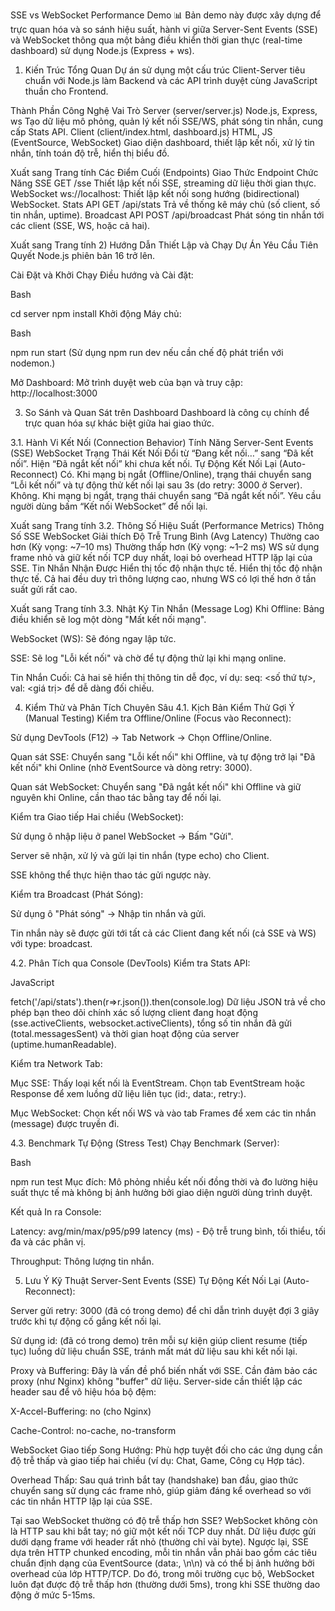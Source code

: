 SSE vs WebSocket Performance Demo 📊
Bản demo này được xây dựng để trực quan hóa và so sánh hiệu suất, hành vi giữa Server-Sent Events (SSE) và WebSocket thông qua một bảng điều khiển thời gian thực (real-time dashboard) sử dụng Node.js (Express + ws).

1) Kiến Trúc Tổng Quan
Dự án sử dụng một cấu trúc Client-Server tiêu chuẩn với Node.js làm Backend và các API trình duyệt cùng JavaScript thuần cho Frontend.

Thành Phần	Công Nghệ	Vai Trò
Server (server/server.js)	Node.js, Express, ws	Tạo dữ liệu mô phỏng, quản lý kết nối SSE/WS, phát sóng tin nhắn, cung cấp Stats API.
Client (client/index.html, dashboard.js)	HTML, JS (EventSource, WebSocket)	Giao diện dashboard, thiết lập kết nối, xử lý tin nhắn, tính toán độ trễ, hiển thị biểu đồ.

Xuất sang Trang tính
Các Điểm Cuối (Endpoints)
Giao Thức	Endpoint	Chức Năng
SSE	GET /sse	Thiết lập kết nối SSE, streaming dữ liệu thời gian thực.
WebSocket	ws://localhost:<PORT>	Thiết lập kết nối song hướng (bidirectional) WebSocket.
Stats API	GET /api/stats	Trả về thống kê máy chủ (số client, số tin nhắn, uptime).
Broadcast API	POST /api/broadcast	Phát sóng tin nhắn tới các client (SSE, WS, hoặc cả hai).

Xuất sang Trang tính
2) Hướng Dẫn Thiết Lập và Chạy Dự Án
Yêu Cầu Tiên Quyết
Node.js phiên bản 16 trở lên.

Cài Đặt và Khởi Chạy
Điều hướng và Cài đặt:

Bash

cd server
npm install
Khởi động Máy chủ:

Bash

npm run start
(Sử dụng npm run dev nếu cần chế độ phát triển với nodemon.)

Mở Dashboard:
Mở trình duyệt web của bạn và truy cập:
http://localhost:3000

3) So Sánh và Quan Sát trên Dashboard
Dashboard là công cụ chính để trực quan hóa sự khác biệt giữa hai giao thức.

3.1. Hành Vi Kết Nối (Connection Behavior)
Tính Năng	Server-Sent Events (SSE)	WebSocket
Trạng Thái Kết Nối	Đổi từ “Đang kết nối…” sang “Đã kết nối”.	Hiện “Đã ngắt kết nối” khi chưa kết nối.
Tự Động Kết Nối Lại (Auto-Reconnect)	Có. Khi mạng bị ngắt (Offline/Online), trạng thái chuyển sang “Lỗi kết nối” và tự động thử kết nối lại sau 3s (do retry: 3000 ở Server).	Không. Khi mạng bị ngắt, trạng thái chuyển sang “Đã ngắt kết nối”. Yêu cầu người dùng bấm “Kết nối WebSocket” để nối lại.

Xuất sang Trang tính
3.2. Thông Số Hiệu Suất (Performance Metrics)
Thông Số	SSE	WebSocket	Giải thích
Độ Trễ Trung Bình (Avg Latency)	Thường cao hơn (Kỳ vọng: ~7–10 ms)	Thường thấp hơn (Kỳ vọng: ~1–2 ms)	WS sử dụng frame nhỏ và giữ kết nối TCP duy nhất, loại bỏ overhead HTTP lặp lại của SSE.
Tin Nhắn Nhận Được	Hiển thị tốc độ nhận thực tế.	Hiển thị tốc độ nhận thực tế.	Cả hai đều duy trì thông lượng cao, nhưng WS có lợi thế hơn ở tần suất gửi rất cao.

Xuất sang Trang tính
3.3. Nhật Ký Tin Nhắn (Message Log)
Khi Offline: Bảng điều khiển sẽ log một dòng "Mất kết nối mạng".

WebSocket (WS): Sẽ đóng ngay lập tức.

SSE: Sẽ log "Lỗi kết nối" và chờ để tự động thử lại khi mạng online.

Tin Nhắn Cuối: Cả hai sẽ hiển thị thông tin dễ đọc, ví dụ: seq: <số thứ tự>, val: <giá trị> để dễ dàng đối chiếu.

4) Kiểm Thử và Phân Tích Chuyên Sâu
4.1. Kịch Bản Kiểm Thử Gợi Ý (Manual Testing)
Kiểm tra Offline/Online (Focus vào Reconnect):

Sử dụng DevTools (F12) → Tab Network → Chọn Offline/Online.

Quan sát SSE: Chuyển sang "Lỗi kết nối" khi Offline, và tự động trở lại "Đã kết nối" khi Online (nhờ EventSource và dòng retry: 3000).

Quan sát WebSocket: Chuyển sang "Đã ngắt kết nối" khi Offline và giữ nguyên khi Online, cần thao tác bằng tay để nối lại.

Kiểm tra Giao tiếp Hai chiều (WebSocket):

Sử dụng ô nhập liệu ở panel WebSocket → Bấm "Gửi".

Server sẽ nhận, xử lý và gửi lại tin nhắn (type echo) cho Client.

SSE không thể thực hiện thao tác gửi ngược này.

Kiểm tra Broadcast (Phát Sóng):

Sử dụng ô "Phát sóng" → Nhập tin nhắn và gửi.

Tin nhắn này sẽ được gửi tới tất cả các Client đang kết nối (cả SSE và WS) với type: broadcast.

4.2. Phân Tích qua Console (DevTools)
Kiểm tra Stats API:

JavaScript

fetch('/api/stats').then(r=>r.json()).then(console.log)
Dữ liệu JSON trả về cho phép bạn theo dõi chính xác số lượng client đang hoạt động (sse.activeClients, websocket.activeClients), tổng số tin nhắn đã gửi (total.messagesSent) và thời gian hoạt động của server (uptime.humanReadable).

Kiểm tra Network Tab:

Mục SSE: Thấy loại kết nối là EventStream. Chọn tab EventStream hoặc Response để xem luồng dữ liệu liên tục (id:, data:, retry:).

Mục WebSocket: Chọn kết nối WS và vào tab Frames để xem các tin nhắn (message) được truyền đi.

4.3. Benchmark Tự Động (Stress Test)
Chạy Benchmark (Server):

Bash

npm run test
Mục đích: Mô phỏng nhiều kết nối đồng thời và đo lường hiệu suất thực tế mà không bị ảnh hưởng bởi giao diện người dùng trình duyệt.

Kết quả In ra Console:

Latency: avg/min/max/p95/p99 latency (ms) - Độ trễ trung bình, tối thiểu, tối đa và các phân vị.

Throughput: Thông lượng tin nhắn.

5) Lưu Ý Kỹ Thuật
Server-Sent Events (SSE)
Tự Động Kết Nối Lại (Auto-Reconnect):

Server gửi retry: 3000 (đã có trong demo) để chỉ dẫn trình duyệt đợi 3 giây trước khi tự động cố gắng kết nối lại.

Sử dụng id: (đã có trong demo) trên mỗi sự kiện giúp client resume (tiếp tục) luồng dữ liệu chuẩn SSE, tránh mất mát dữ liệu sau khi kết nối lại.

Proxy và Buffering: Đây là vấn đề phổ biến nhất với SSE. Cần đảm bảo các proxy (như Nginx) không "buffer" dữ liệu. Server-side cần thiết lập các header sau để vô hiệu hóa bộ đệm:

X-Accel-Buffering: no (cho Nginx)

Cache-Control: no-cache, no-transform

WebSocket
Giao tiếp Song Hướng: Phù hợp tuyệt đối cho các ứng dụng cần độ trễ thấp và giao tiếp hai chiều (ví dụ: Chat, Game, Công cụ Hợp tác).

Overhead Thấp: Sau quá trình bắt tay (handshake) ban đầu, giao thức chuyển sang sử dụng các frame nhỏ, giúp giảm đáng kể overhead so với các tin nhắn HTTP lặp lại của SSE.

Tại sao WebSocket thường có độ trễ thấp hơn SSE?
WebSocket không còn là HTTP sau khi bắt tay; nó giữ một kết nối TCP duy nhất. Dữ liệu được gửi dưới dạng frame với header rất nhỏ (thường chỉ vài byte). Ngược lại, SSE dựa trên HTTP chunked encoding, mỗi tin nhắn vẫn phải bao gồm các tiêu chuẩn định dạng của EventSource (data:, \n\n) và có thể bị ảnh hưởng bởi overhead của lớp HTTP/TCP. Do đó, trong môi trường cục bộ, WebSocket luôn đạt được độ trễ thấp hơn (thường dưới 5ms), trong khi SSE thường dao động ở mức 5-15ms.
